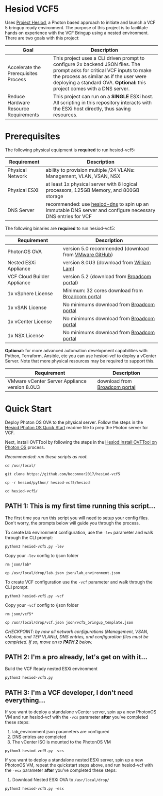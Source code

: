 # Hesiod VCF5
Uses [Project Hesiod](https://github.com/boconnor2017/hesiod), a Photon based approach to initiate and launch a VCF 5 bringup ready environment. The purpose of this project is to facilitate hands on experience with the VCF Bringup using a nested environment. There are two goals with this project:

| Goal | Description |
|------|-------------|
| Accelerate the Prerequisites Process | This project uses a CLI driven prompt to configure 2x backend JSON files. The prompt asks for critical VCF inputs to make the process as similar as if the user were deploying a standard OVA. **Optional:** this project comes with a DNS server. |
| Reduce Hardware Resource Requirements | This project can run on a **SINGLE** ESXi host. All scripting in this repository interacts with the ESXi host directly, thus saving resources. | 

# Prerequisites
The following physical equipment is **required** to run hesiod-vcf5:

| Requirement | Description |
|-------------|-------------|
| Physical Network | ability to provision multiple /24 VLANs: Management, VLAN, VSAN, NSX |
| Physical ESXi | at least 1x physical server with 8 logical processors, 125GB Memory, and 800GB storage |
| DNS Server | recommended: use [hesiod-dns](https://github.com/boconnor2017/hesiod-dns) to spin up an immutable DNS server and configure necessary DNS entries for VCF |

The following binaries are **required** to run hesiod-vcf5:

| Requirement | Description |
|-------------|-------------|
| PhotonOS OVA | version 5.0 recommended (download from [VMware GitHub](https://vmware.github.io/photon/)) |
| Nested ESXi Appliance | version 8.0U3 (download from [William Lam](https://williamlam.com/nested-virtualization/nested-esxi-virtual-appliance)) |
| VCF Cloud Builder Appliance | version 5.2 (download from [Broadcom portal](https://community.broadcom.com/vmware-cloud-foundation/home)) |
| 1x vSphere License | Minimum: 32 cores download from [Broadcom portal](https://community.broadcom.com/vmware-cloud-foundation/home) |
| 1x vSAN License | No minimums download from [Broadcom portal](https://community.broadcom.com/vmware-cloud-foundation/home) |
| 1x vCenter License | No minimums download from [Broadcom portal](https://community.broadcom.com/vmware-cloud-foundation/home) |
| 1x NSX License | No minimums download from [Broadcom portal](https://community.broadcom.com/vmware-cloud-foundation/home) |

**Optional:** for more advanced automation development capabilities with Python, Terraform, Ansible, etc you can use hesiod-vcf to deploy a vCenter Server. Note that more physical resources may be required to support this. 

|Requirement | Description |
|------------|-------------|
| VMware vCenter Server Appliance version 8.0U3 | download from [Broadcom portal](https://community.broadcom.com/vmware-cloud-foundation/home) |

# Quick Start
Deploy Photon OS OVA to the physical server. Follow the steps in the [Hesiod Photon OS Quick Start](https://github.com/boconnor2017/hesiod/blob/main/photon/readme.md) readme file to prep the Photon server for VCF. 

Next, install OVFTool by following the steps in the [Hesiod Install OVFTool on Photon OS](https://github.com/boconnor2017/hesiod/tree/main/ovftool) process.

*Recommended: run these scripts as root.*
```
cd /usr/local/
```
```
git clone https://github.com/boconnor2017/hesiod-vcf5
```
```
cp -r hesiod/python/ hesiod-vcf5/hesiod
```
```
cd hesiod-vcf5/
```

## PATH 1: This is my first time running this script...
The first time you run this script you will need to setup your config files. Don't worry, the prompts below will guide you through the process.

To create lab environment configuration, use the `-lev` parameter and walk through the CLI prompt:
```
python3 hesiod-vcf5.py -lev
```

Copy your `-lev` config to /json folder
```
rm json/lab*
```
```
cp /usr/local/drop/lab.json json/lab_environment.json
```

To create VCF configuration use the `-vcf` parameter and walk through the CLI prompt:
```
python3 hesiod-vcf5.py -vcf
```

Copy your `-vcf` config to /json folder
```
rm json/vcf5*
```
```
cp /usr/local/drop/vcf.json json/vcf5_bringup_template.json
```

*CHECKPOINT: by now all network configurations (Management, VSAN, vMotion, and TEP VLANs), DNS entries, and configuration files must be completed. If so, move on to **PATH 2** below.*

## PATH 2: I'm a pro already, let's get on with it...
Build the VCF Ready nested ESXi environment
```
python3 hesiod-vcf5.py 
```

## PATH 3: I'm a VCF developer, I don't need everything...
If you want to deploy a standalone vCenter server, spin up a new PhotonOS VM and run hesiod-vcf with the `-vcs` parameter **after** you've completed these steps:
1. lab_environment.json parameters are configured
2. DNS entries are completed
3. The vCenter ISO is mounted to the PhotonOS VM
```
python3 hesiod-vcf5.py -vcs
```

If you want to deploy a standalone nested ESXi server, spin up a new PhotonOS VM, repeat the quickstart steps above, and run hesiod-vcf with the `-esx` parameter **after** you've completed these steps:
1. Download Nested ESXi OVA to `/usr/local/drop/`
```
python3 hesiod-vcf5.py -esx
```